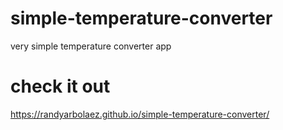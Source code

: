 # simple-temperature-converter
very simple temperature converter app
# check it out
https://randyarbolaez.github.io/simple-temperature-converter/

